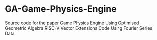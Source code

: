 # GA-Game-Physics-Engine
Source code for the paper Game Physics Engine Using Optimised Geometric Algebra RISC-V Vector Extensions Code Using Fourier Series Data
